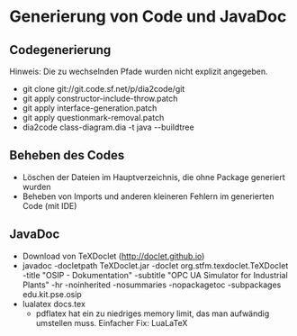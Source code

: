 # Generierung von Code und JavaDoc

## Codegenerierung
Hinweis: Die zu wechselnden Pfade wurden nicht explizit angegeben.
- git clone git://git.code.sf.net/p/dia2code/git
- git apply constructor-include-throw.patch
- git apply interface-generation.patch
- git apply questionmark-removal.patch
- dia2code class-diagram.dia -t java --buildtree

## Beheben des Codes
- Löschen der Dateien im Hauptverzeichnis, die ohne Package generiert wurden
- Beheben von Imports und anderen kleineren Fehlern im generierten Code (mit IDE)

## JavaDoc
- Download von TeXDoclet (http://doclet.github.io)
- javadoc -docletpath TeXDoclet.jar -doclet org.stfm.texdoclet.TeXDoclet -title "OSIP - Dokumentation" -subtitle "OPC UA Simulator for Industrial Plants" -hr -noinherited -nosummaries -nopackagetoc -subpackages edu.kit.pse.osip
- lualatex docs.tex
  - pdflatex hat ein zu niedriges memory limit, das man aufwändig umstellen muss. Einfacher Fix: LuaLaTeX
